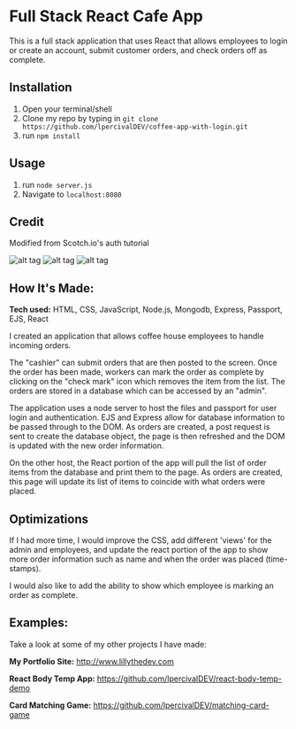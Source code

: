 # Full Stack React Cafe App
This is a full stack application that uses React that allows employees to login or create an account, submit customer orders, and check orders off as complete.

## Installation
1. Open your terminal/shell
2. Clone my repo by typing in `git clone https://github.com/lpercivalDEV/coffee-app-with-login.git`
3. run `npm install`

## Usage
1. run `node server.js`
2. Navigate to `localhost:8080`

## Credit
Modified from Scotch.io's auth tutorial


![alt tag]()
![alt tag]()
![alt tag]()

## How It's Made:

**Tech used:** HTML, CSS, JavaScript, Node.js, Mongodb, Express, Passport, EJS, React

I created an application that allows coffee house employees to handle incoming orders.

The "cashier" can submit orders that are then posted to the screen. Once the order has been made, workers can mark the order as complete by clicking on the "check mark" icon which removes the item from the list.
The orders are stored in a database which can be accessed by an "admin".

The application uses a node server to host the files and passport for user login and authentication. EJS and Express allow for database information to be passed through to the DOM. As orders are created, a post request is sent to create the database object, the page is then refreshed and the DOM is updated with the new order information.

On the other host, the React portion of the app will pull the list of order items from the database and print them to the page. As orders are created, this page will update its list of items to coincide with what orders were placed.


## Optimizations

If I had more time, I would improve the CSS, add different 'views' for the admin and employees, and update the react portion of the app to show more order information such as name and when the order was placed (time-stamps).

I would also like to add the ability to show which employee is marking an order as complete.


## Examples:
Take a look at some of my other projects I have made:

**My Portfolio Site:** http://www.lillythedev.com

**React Body Temp App:** https://github.com/lpercivalDEV/react-body-temp-demo

**Card Matching Game:** https://github.com/lpercivalDEV/matching-card-game
